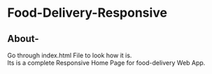 # Food-Delivery-Responsive


## About-

Go through index.html File to look how it is.
<br>
Its is a complete Responsive Home Page for food-delivery Web App.
